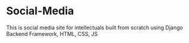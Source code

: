 # Social-Media
This is social media site for intellectuals built from scratch using Django Backend Framework, HTML, CSS, JS
